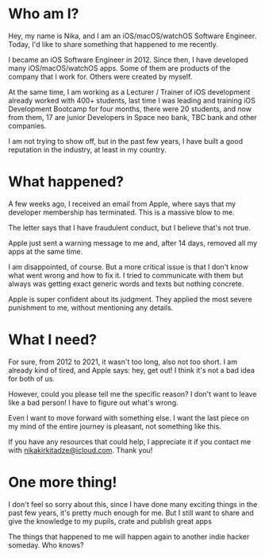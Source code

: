 # Who am I?

Hey, my name is Nika, and I am an iOS/macOS/watchOS Software Engineer. Today, I'd like to share something that happened to me recently.

I became an iOS Software Engineer in 2012. Since then, I have developed many iOS/macOS/watchOS apps. Some of them are products of the company that I work for. Others were created by myself.

At the same time, I am working as a Lecturer / Trainer of iOS development already worked with 400+ students, last time I was leading and training iOS Development Bootcamp for four months, there were 20 students, and now from them, 17 are junior Developers in Space neo bank, TBC bank and other companies.

I am not trying to show off, but in the past few years, I have built a good reputation in the industry, at least in my country.

# What happened?

A few weeks ago, I received an email from Apple, where says that my developer membership has terminated. This is a massive blow to me.

The letter says that I have fraudulent conduct, but I believe that's not true.

Apple just sent a warning message to me and, after 14 days, removed all my apps at the same time.

I am disappointed, of course. But a more critical issue is that I don't know what went wrong and how to fix it. I tried to communicate with them but always was getting exact generic words and texts but nothing concrete.

Apple is super confident about its judgment. They applied the most severe punishment to me, without mentioning any details.

# What I need?

For sure, from 2012 to 2021, it wasn't too long, also not too short. I am already kind of tired, and Apple says: hey, get out! I think it's not a bad idea for both of us.

However, could you please tell me the specific reason? I don't want to leave like a bad person! I have to figure out what's wrong.

Even I want to move forward with something else. I want the last piece on my mind of the entire journey is pleasant, not something like this.

If you have any resources that could help, I appreciate it if you contact me with nikakirkitadze@icloud.com. Thank you!

# One more thing!

I don't feel so sorry about this, since I have done many exciting things in the past few years, it's pretty much enough for me. But I still want to share and give the knowledge to my pupils, crate and publish great apps

The things that happened to me will happen again to another indie hacker someday. Who knows?


